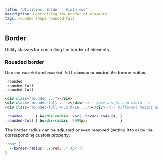 ```yaml
---
title: 'Utilities: Border - Sloth.css'
description: Controlling the border of elements
tags: rounded shape rounded-full
---
```


## Border

Utility classes for controlling the border of elements.

### Rounded border

Use the `rounded` and `rounded-full` classes to control the border radius.

<div class="demo flex gap-8">
  <div class="flex-col items-center gap-4">
    <div class="w-16 h-16 bg-accent rounded"></div>
    <code>.rounded</code>
  </div>
  <div class="flex-col items-center gap-4">
    <div class="w-16 h-16 bg-accent rounded-full"></div>
    <code>.rounded-full</code>
  </div>
  <div class="flex-col items-center gap-4">
    <div class="w-32 h-16 bg-accent rounded-full"></div>
    <code>.rounded-full</code>
  </div>
</div>

```html
<div class="rounded ..."></div>
<div class="rounded-full ..."></div> <!-- Same height and width -->
<div class="rounded-full w-32 h-16 ..."></div> <!-- Different height and width -->
```

```css
.rounded      { border-radius: var(--border-radius); }
.rounded-full { border-radius: 9999px;               }
```

The border radius can be adjusted or even removed (setting it to `0`) by the corresponding custom property:

```css
:root {
  --border-radius: .25rem; /* 4px */
}
```
